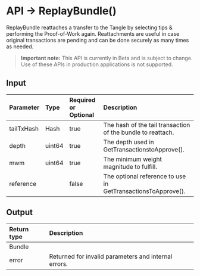 # API -> ReplayBundle()
ReplayBundle reattaches a transfer to the Tangle by selecting tips & performing the Proof-of-Work again. Reattachments are useful in case original transactions are pending and can be done securely as many times as needed.
> **Important note:** This API is currently in Beta and is subject to change. Use of these APIs in production applications is not supported.

## Input

| Parameter       | Type | Required or Optional | Description |
|:---------------|:--------|:--------| :--------|
| tailTxHash | Hash | true | The hash of the tail transaction of the bundle to reattach.  |
| depth | uint64 | true | The depth used in GetTransactionstoApprove().  |
| mwm | uint64 | true | The minimum weight magnitude to fulfill.  |
| reference |  | false | The optional reference to use in GetTransactionsToApprove().  |


## Output

| Return type     | Description |
|:---------------|:--------|
| Bundle |  |
| error | Returned for invalid parameters and internal errors. |


